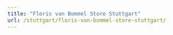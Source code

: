 ```yaml
---
title: "Floris van Bommel Store Stuttgart"
url: /stuttgart/floris-van-bommel-store-stuttgart/
---
```

